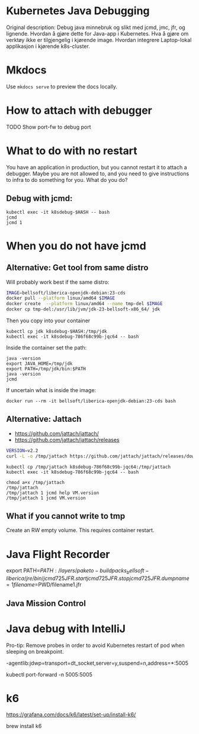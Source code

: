 #  Kubernetes Java Debugging 

Original description:
    Debug java minnebruk og slikt med jcmd, jmc, jfr, og lignende. 
    Hvordan å gjøre dette for Java-app i Kubernetes. 
    Hva å gjøre om verktøy ikke er tilgjengelig i kjørende image. 
    Hvordan integrere Laptop-lokal applikasjon i kjørende k8s-cluster.

# Mkdocs

Use `mkdocs serve` to preview the docs locally.


# How to attach with debugger

TODO Show port-fw to debug port


# What to do with no restart

You have an application in production, but you cannot restart
it to attach a debugger. Maybe you are not allowed to, and
you need to give instructions to infra to do something for you. 
What do you do?

## Debug with jcmd:
```
kubectl exec -it k8sdebug-$HASH -- bash
jcmd
jcmd 1
```

# When you do not have jcmd

## Alternative: Get tool from same distro

Will probably work best if the same distro:

```bash
IMAGE=bellsoft/liberica-openjdk-debian:23-cds
docker pull --platform linux/amd64 $IMAGE
docker create  --platform linux/amd64 --name tmp-del $IMAGE
docker cp tmp-del:/usr/lib/jvm/jdk-23-bellsoft-x86_64/ jdk
```

Then you copy into your container
```
kubectl cp jdk k8sdebug-$HASH:/tmp/jdk
kubectl exec -it k8sdebug-786f68c99b-jqc64 -- bash
```
Inside the container set the path:
```
java -version
export JAVA_HOME=/tmp/jdk
export PATH=/tmp/jdk/bin:$PATH
java -version
jcmd
```

If uncertain what is inside the image:
```
docker run --rm -it bellsoft/liberica-openjdk-debian:23-cds bash
```

## Alternative: Jattach

- https://github.com/jattach/jattach/
- https://github.com/jattach/jattach/releases

```bash
VERSION=v2.2
curl -L -o /tmp/jattach https://github.com/jattach/jattach/releases/download/$VERSION/jattach
```

```
kubectl cp /tmp/jattach k8sdebug-786f68c99b-jqc64:/tmp/jattach
kubectl exec -it k8sdebug-786f68c99b-jqc64 -- bash
```

```
chmod a+x /tmp/jattach 
/tmp/jattach
/tmp/jattach 1 jcmd help VM.version
/tmp/jattach 1 jcmd VM.version
```

## What if you cannot write to tmp

Create an RW empty volume. This requires container restart.


# Java Flight Recorder

export PATH=$PATH:/layers/paketo-buildpacks_bellsoft-liberica/jre/bin/
jcmd 725 JFR.start
jcmd 725 JFR.stop
jcmd 725 JFR.dump name=1 filename=$PWD/filename1.jfr

## Java Mission Control

# Java debug with IntelliJ

Pro-tip: Remove probes in order to avoid Kubernetes restart of pod when sleeping on breakpoint.

-agentlib:jdwp=transport=dt_socket,server=y,suspend=n,address=*:5005

kubectl port-forward -n <namespace> <pod-name> 5005:5005

# k6

https://grafana.com/docs/k6/latest/set-up/install-k6/

brew install k6
